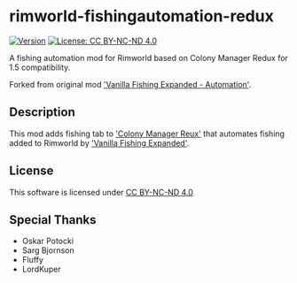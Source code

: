 # rimworld-fishingautomation-redux
[![Version](https://img.shields.io/badge/Rimworld-1.5-green.svg)](http://rimworldgame.com/)
[![License: CC BY-NC-ND 4.0](https://img.shields.io/badge/License-CC%20BY--NC--ND%204.0-blue.svg)](https://creativecommons.org/licenses/by-nc-nd/4.0/)

A fishing automation mod for Rimworld based on Colony Manager Redux for 1.5 compatibility.

Forked from original mod ['Vanilla Fishing Expanded - Automation'](https://steamcommunity.com/sharedfiles/filedetails/?id=2266336252).

## Description
This mod adds fishing tab to ['Colony Manager Reux'](https://steamcommunity.com/sharedfiles/filedetails/?id=3310027356) that automates fishing added to Rimworld by ['Vanilla Fishing Expanded'](https://steamcommunity.com/sharedfiles/filedetails/?id=1914064942&searchtext=fishing).

## License
This software is licensed under [CC BY-NC-ND 4.0](https://creativecommons.org/licenses/by-nc-nd/4.0/)

## Special Thanks
- Oskar Potocki
- Sarg Bjornson
- Fluffy
- LordKuper
